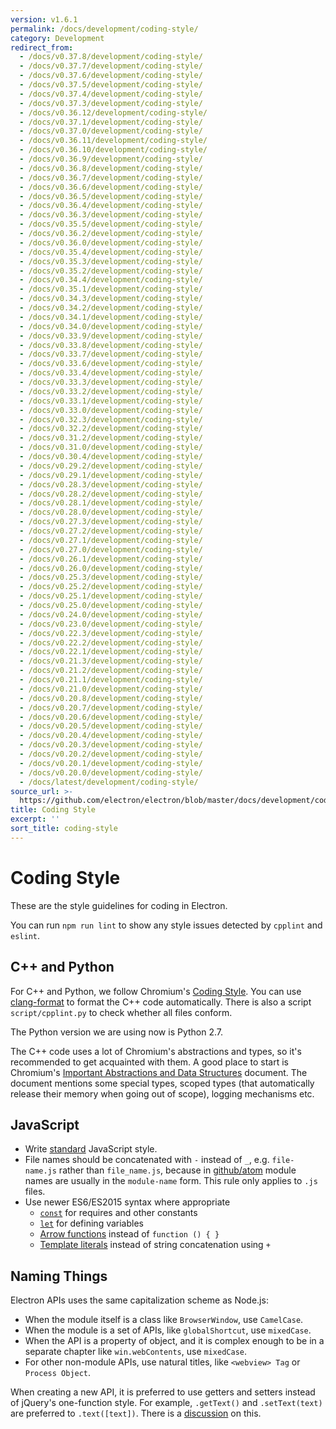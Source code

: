 ```yaml
---
version: v1.6.1
permalink: /docs/development/coding-style/
category: Development
redirect_from:
  - /docs/v0.37.8/development/coding-style/
  - /docs/v0.37.7/development/coding-style/
  - /docs/v0.37.6/development/coding-style/
  - /docs/v0.37.5/development/coding-style/
  - /docs/v0.37.4/development/coding-style/
  - /docs/v0.37.3/development/coding-style/
  - /docs/v0.36.12/development/coding-style/
  - /docs/v0.37.1/development/coding-style/
  - /docs/v0.37.0/development/coding-style/
  - /docs/v0.36.11/development/coding-style/
  - /docs/v0.36.10/development/coding-style/
  - /docs/v0.36.9/development/coding-style/
  - /docs/v0.36.8/development/coding-style/
  - /docs/v0.36.7/development/coding-style/
  - /docs/v0.36.6/development/coding-style/
  - /docs/v0.36.5/development/coding-style/
  - /docs/v0.36.4/development/coding-style/
  - /docs/v0.36.3/development/coding-style/
  - /docs/v0.35.5/development/coding-style/
  - /docs/v0.36.2/development/coding-style/
  - /docs/v0.36.0/development/coding-style/
  - /docs/v0.35.4/development/coding-style/
  - /docs/v0.35.3/development/coding-style/
  - /docs/v0.35.2/development/coding-style/
  - /docs/v0.34.4/development/coding-style/
  - /docs/v0.35.1/development/coding-style/
  - /docs/v0.34.3/development/coding-style/
  - /docs/v0.34.2/development/coding-style/
  - /docs/v0.34.1/development/coding-style/
  - /docs/v0.34.0/development/coding-style/
  - /docs/v0.33.9/development/coding-style/
  - /docs/v0.33.8/development/coding-style/
  - /docs/v0.33.7/development/coding-style/
  - /docs/v0.33.6/development/coding-style/
  - /docs/v0.33.4/development/coding-style/
  - /docs/v0.33.3/development/coding-style/
  - /docs/v0.33.2/development/coding-style/
  - /docs/v0.33.1/development/coding-style/
  - /docs/v0.33.0/development/coding-style/
  - /docs/v0.32.3/development/coding-style/
  - /docs/v0.32.2/development/coding-style/
  - /docs/v0.31.2/development/coding-style/
  - /docs/v0.31.0/development/coding-style/
  - /docs/v0.30.4/development/coding-style/
  - /docs/v0.29.2/development/coding-style/
  - /docs/v0.29.1/development/coding-style/
  - /docs/v0.28.3/development/coding-style/
  - /docs/v0.28.2/development/coding-style/
  - /docs/v0.28.1/development/coding-style/
  - /docs/v0.28.0/development/coding-style/
  - /docs/v0.27.3/development/coding-style/
  - /docs/v0.27.2/development/coding-style/
  - /docs/v0.27.1/development/coding-style/
  - /docs/v0.27.0/development/coding-style/
  - /docs/v0.26.1/development/coding-style/
  - /docs/v0.26.0/development/coding-style/
  - /docs/v0.25.3/development/coding-style/
  - /docs/v0.25.2/development/coding-style/
  - /docs/v0.25.1/development/coding-style/
  - /docs/v0.25.0/development/coding-style/
  - /docs/v0.24.0/development/coding-style/
  - /docs/v0.23.0/development/coding-style/
  - /docs/v0.22.3/development/coding-style/
  - /docs/v0.22.2/development/coding-style/
  - /docs/v0.22.1/development/coding-style/
  - /docs/v0.21.3/development/coding-style/
  - /docs/v0.21.2/development/coding-style/
  - /docs/v0.21.1/development/coding-style/
  - /docs/v0.21.0/development/coding-style/
  - /docs/v0.20.8/development/coding-style/
  - /docs/v0.20.7/development/coding-style/
  - /docs/v0.20.6/development/coding-style/
  - /docs/v0.20.5/development/coding-style/
  - /docs/v0.20.4/development/coding-style/
  - /docs/v0.20.3/development/coding-style/
  - /docs/v0.20.2/development/coding-style/
  - /docs/v0.20.1/development/coding-style/
  - /docs/v0.20.0/development/coding-style/
  - /docs/latest/development/coding-style/
source_url: >-
  https://github.com/electron/electron/blob/master/docs/development/coding-style.md
title: Coding Style
excerpt: ''
sort_title: coding-style
---
```



<!--

Greetings, Electron hacker!

This file is generated automatically, so it should not be edited.

To make changes, head over to the electron/electron repository:

https://github.com/electron/electron/blob/master/docs/development/coding-style.md

-->

# Coding Style

These are the style guidelines for coding in Electron.

You can run `npm run lint` to show any style issues detected by `cpplint` and `eslint`.

## C++ and Python

For C++ and Python, we follow Chromium's [Coding Style](http://www.chromium.org/developers/coding-style). You can use [clang-format]({{site.baseurl}}/docs/development/clang-format) to format the C++ code automatically. There is also a script `script/cpplint.py` to check whether all files conform.

The Python version we are using now is Python 2.7.

The C++ code uses a lot of Chromium's abstractions and types, so it's recommended to get acquainted with them. A good place to start is Chromium's [Important Abstractions and Data Structures](https://www.chromium.org/developers/coding-style/important-abstractions-and-data-structures) document. The document mentions some special types, scoped types (that automatically release their memory when going out of scope), logging mechanisms etc.

## JavaScript

*   Write [standard](http://npm.im/standard) JavaScript style.
*   File names should be concatenated with `-` instead of `_`, e.g. `file-name.js` rather than `file_name.js`, because in [github/atom](https://github.com/github/atom) module names are usually in the `module-name` form. This rule only applies to `.js` files.
*   Use newer ES6/ES2015 syntax where appropriate
    *   [`const`](https://developer.mozilla.org/en-US/docs/Web/JavaScript/Reference/Statements/const) for requires and other constants
    *   [`let`](https://developer.mozilla.org/en-US/docs/Web/JavaScript/Reference/Statements/let) for defining variables
    *   [Arrow functions](https://developer.mozilla.org/en-US/docs/Web/JavaScript/Reference/Functions/Arrow_functions) instead of `function () { }`
    *   [Template literals](https://developer.mozilla.org/en-US/docs/Web/JavaScript/Reference/Template_literals) instead of string concatenation using `+`

## Naming Things

Electron APIs uses the same capitalization scheme as Node.js:

*   When the module itself is a class like `BrowserWindow`, use `CamelCase`.
*   When the module is a set of APIs, like `globalShortcut`, use `mixedCase`.
*   When the API is a property of object, and it is complex enough to be in a separate chapter like `win.webContents`, use `mixedCase`.
*   For other non-module APIs, use natural titles, like `<webview> Tag` or `Process Object`.

When creating a new API, it is preferred to use getters and setters instead of jQuery's one-function style. For example, `.getText()` and `.setText(text)` are preferred to `.text([text])`. There is a [discussion](https://github.com/electron/electron/issues/46) on this.
